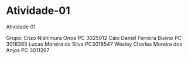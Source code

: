 # Atividade-01
Atividade 01

Grupo:
Enzo Nishimura Onoe PC 3025012
Caio Daniel Ferreira Bueno PC 3018385
Lucas Moreira da Silva PC3018547
Wesley Charles Moreira dos Anjos PC 3011267




